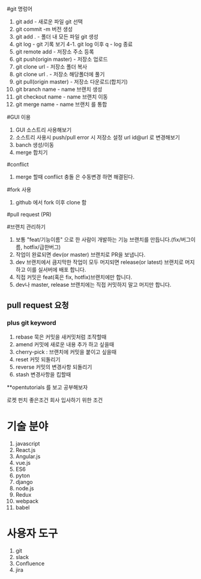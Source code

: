 #git 명렁어
1. git add  - 새로운 파일 git 선택
2. git commit -m 버전 생성
3. git add . - 폴더 내 모든 파일 git 생성
4. git log - git 기록 보기
4-1. git log 이후 q - log 종료
5. git remote add - 저장소 주소 등록
6. git push(origin master) - 저장소 업로드
7. git clone url - 저장소 폴더 복사
8. git clone url . - 저장소 해당폴더에 풀기
9. git pull(origin master) - 저장소 다운로드(합치기)
10. git branch name - name 브랜치 생성
11. git checkout name - name 브랜치 이동 
12. git merge name - name 브랜치 를 통합

#GUI 이용
1. GUI 소스트리 사용해보기
2. 소스트리 사용시 push/pull error 시 저장소 설정 url id@url 로 변경해보기
3. banch 생성/이동
4. merge 합치기

#conflict
1. merge 할때 conflict 충돌 은 수동변경 하면 해결된다.


#fork 사용
1. github 에서 fork 이후 clone 함

#pull request (PR)


#브랜치 관리하기 
1. 보통 "feat/기능이름" 으로 한 사람이 개발하는 기능 브랜치를 만듭니다.(fix/버그이름, hotfix/급한버그)
2. 작업이 완료되면 dev(or master) 브랜치로 PR을 보냅니다.
3. dev 브랜치에서 큼지막한 작업이 모두 머지되면 release(or latest) 브랜치로 머지하고 이를 실서버에 배포 합니다.
4. 직접 커밋은 feat(혹은 fix, hotfix)브랜치에만 합니다.
5. dev나 master, release 브랜치에는 직접 커밋하지 말고 머지만 합니다.

## pull request 요청

### plus git keyword

1. rebase 묵은 커밋을 새커밋처럼 조작할때 
2. amend 커밋에 새로운 내용 추가 하고 싶을때
3. cherry-pick : 브랜치에 커밋을 붙이고 싶을때 
4. reset 커밋 되돌리기
5. reverse 커밋의 변경사항 되돌리기 
6. stash 변경사항을 킵할때


**opentutorials 를 보고 공부해보자

로켓 펀치 좋은조건 회사 입사하기 위한 조건

# 기술 분야
1. javascript
2. React.js
3. Angular.js
4. vue.js
5. ES6
6. pyton
7. django
8. node.js
9. Redux
10. webpack
11. babel



# 사용자 도구
1. git
2. slack
3. Confluence 
4. jira
